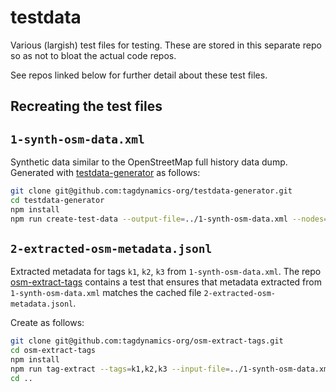 # testdata

Various (largish) test files for testing. These are stored in this separate repo so as not to bloat the actual code repos.

See repos linked below for further detail about these test files.

## Recreating the test files

## `1-synth-osm-data.xml`

Synthetic data similar to the OpenStreetMap full history data dump. Generated with [testdata-generator](https://github.com/tagdynamics-org/testdata-generator) as follows:

```bash
git clone git@github.com:tagdynamics-org/testdata-generator.git
cd testdata-generator
npm install
npm run create-test-data --output-file=../1-synth-osm-data.xml --nodes=7500
```

## `2-extracted-osm-metadata.jsonl`

Extracted metadata for tags `k1`, `k2`, `k3` from `1-synth-osm-data.xml`. The repo [osm-extract-tags](https://github.com/tagdynamics-org/osm-extract-tags) contains a test that ensures that metadata extracted from `1-synth-osm-data.xml` matches the cached file `2-extracted-osm-metadata.jsonl`.

Create as follows:
```bash
git clone git@github.com:tagdynamics-org/osm-extract-tags.git
cd osm-extract-tags
npm install
npm run tag-extract --tags=k1,k2,k3 --input-file=../1-synth-osm-data.xml --output-file=../2-extracted-osm-metadata.jsonl
cd ..
```
